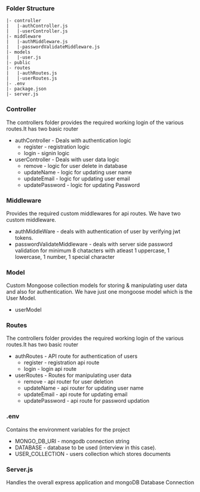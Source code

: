 ### Folder Structure

```
|- controller
|   |-authController.js
|   |-userController.js
|- middleware
|   |-authMiddleware.js
|   |-passwordValidateMiddleware.js
|- models
|   |-user.js
|- public
|- routes
|   |-authRoutes.js
|   |-userRoutes.js
|- .env
|- package.json
|- server.js
```

### Controller

The controllers folder provides the required working login of the various routes.It has two basic router

- authController - Deals with authentication logic
  - register - registration logic
  - login - signin logic
- userController - Deals with user data logic
  - remove - logic for user delete in database
  - updateName - logic for updating user name
  - updateEmail - logic for updating user email
  - updatePassword - logic for updating Password

### Middleware

Provides the required custom middlewares for api routes. We have two custom middleware.

- authMiddleWare - deals with authentication of user by verifying jwt tokens.
- passwordValidateMiddleware - deals with server side password validation for minimum 8 chatacters with atleast 1 uppercase, 1 lowercase, 1 number, 1 special character

### Model

Custom Mongoose collection models for storing & manipulating user data and also for authentication. We have just one mongoose model which is the User Model.

- userModel

### Routes

The controllers folder provides the required working login of the various routes.It has two basic router

- authRoutes - API route for authentication of users
  - register - registration api route
  - login - login api route
- userRoutes - Routes for manipulating user data
  - remove - api router for user deletion
  - updateName - api router for updating user name
  - updateEmail - api route for updating email
  - updatePassword - api route for password updation

### .env

Contains the environment variables for the project

- MONGO_DB_URI - mongodb connection string
- DATABASE - database to be used (interview in this case).
- USER_COLLECTION - users collection which stores documents

### Server.js

Handles the overall express application and mongoDB Database Connection
